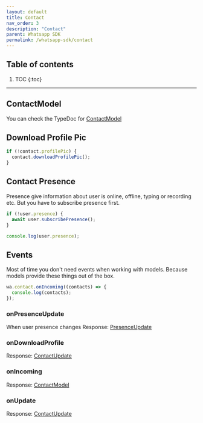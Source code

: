 ```yaml
---
layout: default
title: Contact
nav_order: 3
description: "Contact"
parent: Whatsapp SDK
permalink: /whatsapp-sdk/contact
---
```


## Table of contents

1. TOC
{:toc}

---

## ContactModel

You can check the TypeDoc for [ContactModel]()

## Download Profile Pic

```js
if (!contact.profilePic) {
  contact.downloadProfilePic();
}
```

## Contact Presence

Presence give information about user is online, offline, typing or recording etc.
But you have to subscribe presence first.

```js
if (!user.presence) {
  await user.subscribePresence();
}

console.log(user.presence);
```

## Events

Most of time you don't need events when working with models. Because models provide these things out of the box.

```js
wa.contact.onIncoming((contacts) => {
  console.log(contacts);
});
```

### onPresenceUpdate

When user presence changes
Response: [PresenceUpdate]()

### onDownloadProfile

Response: [ContactUpdate]()

### onIncoming

Response: [ContactModel]()

### onUpdate

Response: [ContactUpdate]()

